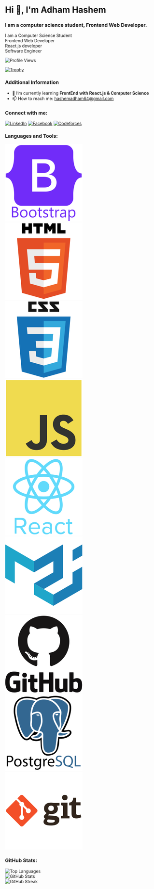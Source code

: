 # Hi 👋, I'm Adham Hashem
### I am a computer science student, Frontend Web Developer.

<!-- Slider for Text -->
I am a Computer Science Student  
Frontend Web Developer  
React.js developer  
Software Engineer  

<!-- Profile Views and Trophy -->
![Profile Views](https://komarev.com/ghpvc/?username=adham422&label=Profile%20views&color=0e75b6&style=flat)

[![Trophy](https://github-profile-trophy.vercel.app/?username=adham422)](https://github.com/ryo-ma/github-profile-trophy)

### Additional Information
- 🌱 I’m currently learning **FrontEnd with React.js & Computer Science**
- 📫 How to reach me: [hashemadham64@gmail.com](mailto:hashemadham64@gmail.com)

### Connect with me:
[![LinkedIn](https://raw.githubusercontent.com/rahuldkjain/github-profile-readme-generator/master/src/images/icons/Social/linked-in-alt.svg)](https://linkedin.com/in/adham-hashem-b39272239/)
[![Facebook](https://raw.githubusercontent.com/rahuldkjain/github-profile-readme-generator/master/src/images/icons/Social/facebook.svg)](https://fb.com/https://www.facebook.com/ana.adham.1422/)
[![Codeforces](https://raw.githubusercontent.com/rahuldkjain/github-profile-readme-generator/master/src/images/icons/Social/codeforces.svg)](https://codeforces.com/profile/https://codeforces.com/profile/s_h_o_m_a)

### Languages and Tools:
[![Bootstrap](https://raw.githubusercontent.com/devicons/devicon/master/icons/bootstrap/bootstrap-plain-wordmark.svg)](https://getbootstrap.com)  
[![HTML5](https://raw.githubusercontent.com/devicons/devicon/master/icons/html5/html5-original-wordmark.svg)](https://developer.mozilla.org/en-US/docs/Web/HTML)  
[![CSS3](https://raw.githubusercontent.com/devicons/devicon/master/icons/css3/css3-original-wordmark.svg)](https://developer.mozilla.org/en-US/docs/Web/CSS)  
[![JavaScript](https://raw.githubusercontent.com/devicons/devicon/master/icons/javascript/javascript-original.svg)](https://developer.mozilla.org/en-US/docs/Web/JavaScript)  
[![React](https://raw.githubusercontent.com/devicons/devicon/master/icons/react/react-original-wordmark.svg)](https://reactjs.org)  
[![Material UI](https://raw.githubusercontent.com/devicons/devicon/master/icons/materialui/materialui-original.svg)](https://mui.com)  
[![GitHub](https://raw.githubusercontent.com/devicons/devicon/master/icons/github/github-original-wordmark.svg)](https://github.com)  
[![Postman](https://raw.githubusercontent.com/devicons/devicon/master/icons/postgresql/postgresql-original-wordmark.svg)](https://www.postman.com)  
[![Git](https://raw.githubusercontent.com/devicons/devicon/master/icons/git/git-original-wordmark.svg)](https://git-scm.com/)

### GitHub Stats:
![Top Languages](https://github-readme-stats.vercel.app/api/top-langs?username=adham422&show_icons=true&locale=en&layout=compact)  
![GitHub Stats](https://github-readme-stats.vercel.app/api?username=adham422&show_icons=true&locale=en)  
![GitHub Streak](https://github-readme-streak-stats.herokuapp.com/?user=adham422)
